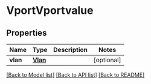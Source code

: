 # VportVportvalue

## Properties
Name | Type | Description | Notes
------------ | ------------- | ------------- | -------------
**vlan** | [**Vlan**](Vlan.md) |  | [optional] 

[[Back to Model list]](../README.md#documentation-for-models) [[Back to API list]](../README.md#documentation-for-api-endpoints) [[Back to README]](../README.md)


